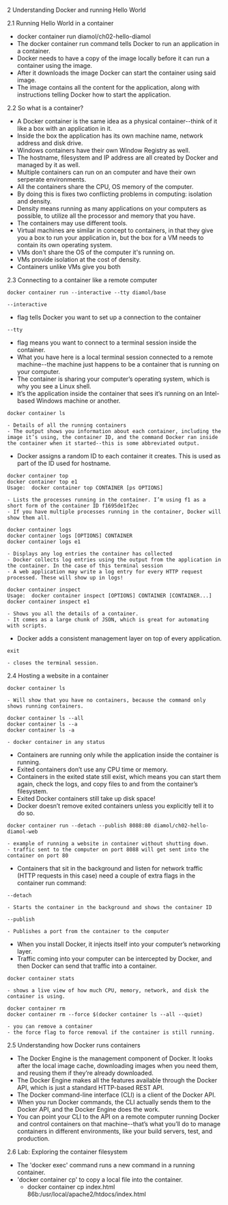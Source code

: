 2 Understanding Docker and running Hello World

2.1 Running Hello World in a container
  - docker container run diamol/ch02-hello-diamol
  - The docker container run command tells Docker to run an application in a container.
  - Docker needs to have a copy of the image locally before it can run a container using the image.
  - After it downloads the image Docker can start the container using said image.
  - The image contains all the content for the application, along with instructions telling Docker how to start the application.

2.2 So what is a container?
  - A Docker container is the same idea as a physical container--think of it like a box with an application in it.
  - Inside the box the application has its own machine name, network address and disk drive.
  - Windows containers have their own Window Registry as well.
  - The hostname, filesystem and IP address are all created by Docker and managed by it as well.
  - Multiple containers can run on an computer and have their own serperate environments.
  - All the containers share the CPU, OS memory of the computer.
  - By doing this is fixes two conflicting problems in computing: isolation and density.
  - Density means running as many applications on your computers as possible, to utilize all the processor and memory that you have.
  - The containers may use different tools.
  - Virtual machines are similar in concept to containers, in that they give you a box to run your application in, but the box for a VM needs to contain its own operating system.
  - VMs don't share the OS of the computer it's running on.
  - VMs provide isolation at the cost of density.
  - Containers unlike VMs give you both

2.3 Connecting to a container like a remote computer
  ```
  docker container run --interactive --tty diamol/base
  ```
  ```
  --interactive
  ```
   - flag tells Docker you want to set up a connection to the container
  ```
  --tty
  ```

  - flag means you want to connect to a terminal session inside the container.
  - What you have here is a local terminal session connected to a remote machine--the machine just happens to be a container that is running on your computer.
  - The container is sharing your computer’s operating system, which is why you see a Linux shell.
  -  It’s the application inside the container that sees it’s running on an Intel-based Windows machine or another.
  ```
  docker container ls
  ```
    - Details of all the running containers
    - The output shows you information about each container, including the image it’s using, the container ID, and the command Docker ran inside the container when it started--this is some abbreviated output.
  - Docker assigns a random ID to each container it creates. This is used as part of the ID used for hostname.
  ```
  docker container top
  docker container top e1
  Usage:  docker container top CONTAINER [ps OPTIONS]
  ```
    - Lists the processes running in the container. I’m using f1 as a short form of the container ID f1695de1f2ec
    - If you have multiple processes running in the container, Docker will show them all.
  ```
  docker container logs
  docker container logs [OPTIONS] CONTAINER
  docker container logs e1
  ```
    - Displays any log entries the container has collected
    - Docker collects log entries using the output from the application in the container. In the case of this terminal session
    - A web application may write a log entry for every HTTP request processed. These will show up in logs!
  ```
  docker container inspect
  Usage:  docker container inspect [OPTIONS] CONTAINER [CONTAINER...]
  docker container inspect e1
  ```
    - Shows you all the details of a container.
    - It comes as a large chunk of JSON, which is great for automating with scripts.
  - Docker adds a consistent management layer on top of every application.
  ```
  exit
  ```
    - closes the terminal session.

2.4 Hosting a website in a container
  ```
  docker container ls
  ```
    - Will show that you have no containers, because the command only shows running containers.
  ```
  docker container ls --all
  docker container ls --a
  docker container ls -a
  ```
    - docker container in any status
  - Containers are running only while the application inside the container is running.
  - Exited containers don’t use any CPU time or memory.
  - Containers in the exited state still exist, which means you can start them again, check the logs, and copy files to and from the container’s filesystem.
  - Exited Docker containers still take up disk space!
  - Docker doesn’t remove exited containers unless you explicitly tell it to do so.
  ```
  docker container run --detach --publish 8088:80 diamol/ch02-hello- diamol-web
  ```
    - example of running a website in container without shutting down.
    - traffic sent to the computer on port 8088 will get sent into the container on port 80
  -  Containers that sit in the background and listen for network traffic (HTTP requests in this case) need a couple of extra flags in the container run command:
  ```
  --detach
  ```
    - Starts the container in the background and shows the container ID
  ```
  --publish
  ```
    - Publishes a port from the container to the computer
  - When you install Docker, it injects itself into your computer’s networking layer.
  - Traffic coming into your computer can be intercepted by Docker, and then Docker can send that traffic into a container.
  ```
  docker container stats
  ```
    - shows a live view of how much CPU, memory, network, and disk the container is using.
  ```
  docker container rm
  docker container rm --force $(docker container ls --all --quiet)
  ```
    - you can remove a container
    - the force flag to force removal if the container is still running.

2.5 Understanding how Docker runs containers
  - The Docker Engine is the management component of Docker. It looks after the local image cache, downloading images when you need them, and reusing them if they’re already downloaded.
  - The Docker Engine makes all the features available through the Docker API, which is just a standard HTTP-based REST API.
  - The Docker command-line interface (CLI) is a client of the Docker API.
  - When you run Docker commands, the CLI actually sends them to the Docker API, and the Docker Engine does the work.
  - You can point your CLI to the API on a remote computer running Docker and control containers on that machine--that’s what you’ll do to manage containers in different environments, like your build servers, test, and production.

2.6 Lab: Exploring the container filesystem
  - The 'docker exec' command runs a new command in a running container.
  - 'docker container cp' to copy a local file into the container.
    - docker container cp index.html 86b:/usr/local/apache2/htdocs/index.html
